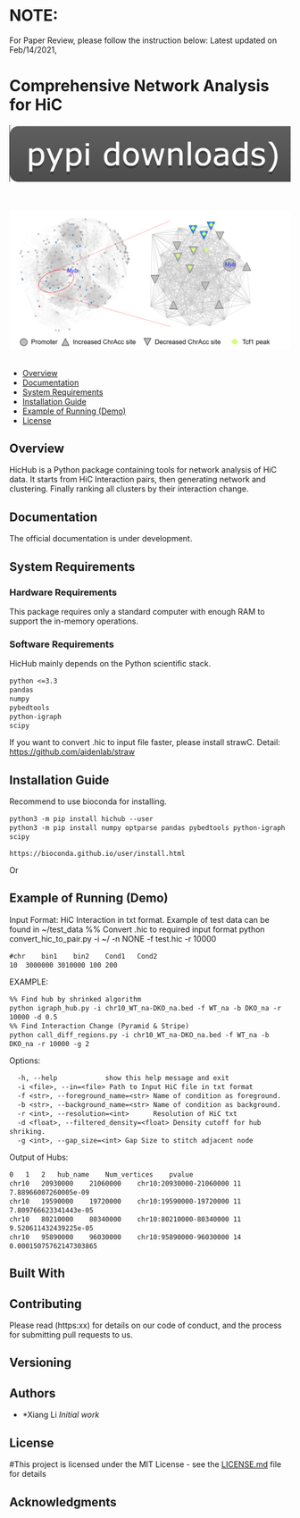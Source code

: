 # NOTE: 
For Paper Review, please follow the instruction below:
Latest updated on Feb/14/2021,

# Comprehensive Network Analysis for HiC

[![PyPI download](image/pypi.PNG)](https://pypi.org/project/hichub/)


<br><br>
<img src="image/Hub_Myb.PNG" width="800">
<br><br>


- [Overview](#overview)
- [Documentation](#documentation)
- [System Requirements](#system-requirements)
- [Installation Guide](#installation-guide)
- [Example of Running (Demo)](#Example_Running)
- [License](#license)

## Overview
HicHub is a Python package containing tools for network analysis of HiC data.
It starts from HiC Interaction pairs, then generating network and clustering. Finally ranking all clusters by their interaction change.

## Documentation
The official documentation is under development.

## System Requirements
### Hardware Requirements

This package requires only a standard computer with enough RAM to support the in-memory operations.

### Software Requirements

HicHub mainly depends on the Python scientific stack.

```
python <=3.3
pandas
numpy
pybedtools
python-igraph
scipy
```

If you want to convert .hic to input file faster, please install strawC. Detail: https://github.com/aidenlab/straw

## Installation Guide
Recommend to use bioconda for installing.
```
python3 -m pip install hichub --user
python3 -m pip install numpy optparse pandas pybedtools python-igraph scipy
```
```
https://bioconda.github.io/user/install.html
```
Or


## Example of Running (Demo)
Input Format: HiC Interaction in txt format.
Example of test data can be found in ~/test_data
%% Convert .hic to required input format
python convert_hic_to_pair.py -i ~/ -n NONE -f test.hic -r 10000


```
#chr	bin1	bin2	Cond1	Cond2
10	3000000	3010000	100	200
```

EXAMPLE: 
```
%% Find hub by shrinked algorithm
python igraph_hub.py -i chr10_WT_na-DKO_na.bed -f WT_na -b DKO_na -r 10000 -d 0.5
%% Find Interaction Change (Pyramid & Stripe)
python call_diff_regions.py -i chr10_WT_na-DKO_na.bed -f WT_na -b DKO_na -r 10000 -g 2
```

Options:
```
  -h, --help            show this help message and exit
  -i <file>, --in=<file> Path to Input HiC file in txt format
  -f <str>, --foreground_name=<str> Name of condition as foreground.
  -b <str>, --background_name=<str> Name of condition as background.
  -r <int>, --resolution=<int>      Resolution of HiC txt
  -d <float>, --filtered_density=<float> Density cutoff for hub shriking.
  -g <int>, --gap_size=<int> Gap Size to stitch adjacent node
```

Output of Hubs:
```
0	1	2	hub_name	Num_vertices	pvalue
chr10	20930000	21060000	chr10:20930000-21060000	11	7.88966007260005e-09
chr10	19590000	19720000	chr10:19590000-19720000	11	7.809766623341443e-05
chr10	80210000	80340000	chr10:80210000-80340000	11	9.520611432439225e-05
chr10	95890000	96030000	chr10:95890000-96030000	14	0.00015075762147303865
```
## Built With

## Contributing

Please read (https:xx) for details on our code of conduct, and the process for submitting pull requests to us.

## Versioning

## Authors

* *Xiang Li *Initial work* 


## License

#This project is licensed under the MIT License - see the [LICENSE.md](LICENSE.md) file for details

## Acknowledgments


